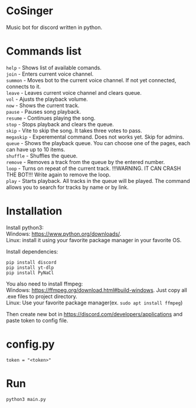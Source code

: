 # CoSinger
Music bot for discord written in python.

# Commands list
```help``` - Shows list of available comands. <br/>
```join``` - Enters current voice channel. <br/>
```summon``` - Moves bot to the current voice channel. If not yet connected, connects to it. <br/>
```leave``` - Leaves current voice channel and clears queue. <br/>
```vol``` - Ajusts the playback volume. <br/>
```now``` - Shows the current track. <br/>
```pause``` - Pauses song playback. <br/>
```resume``` - Continues playing the song. <br/>
```stop``` - Stops playback and clears the queue. <br/>
```skip``` - Vite to skip the song. It takes three votes to pass. <br/>
```megaskip``` - Experemental command. Does not works yet. Skip for admins. <br/>
```queue``` - Shows the playback queue. You can choose one of the pages, each can have up to 10 items. <br/>
```shuffle``` - Shuffles the queue. <br/>
```remove``` - Removes a track from the queue by the entered number. <br/>
```loop``` - Turns on repeat of the current track. !!!WARNING. IT CAN CRASH THE BOT!!! Write again to remove the loop.<br/>
```play``` - Starts playback. All tracks in the queue will be played. The command allows you to search for tracks by name or by link.

# Installation
Install python3: <br/>
Windows: https://www.python.org/downloads/. <br/>
Linux: install it using your favorite package manager in your favorite OS.

Install dependencies:
```
pip install discord
pip install yt-dlp
pip install PyNaCl
```

You also need to install ffmpeg: <br/>
Windows: https://ffmpeg.org/download.html#build-windows. Just copy all .exe files to project directory. <br/>
Linux: Use your favorite package manager(ex. ```sudo apt install ffmpeg```) <br/>

Then create new bot in https://discord.com/developers/applications and paste token to config file.

# config.py
```
token = "<token>"
```

# Run 
```
python3 main.py
```
